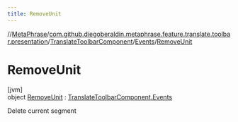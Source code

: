 ```yaml
---
title: RemoveUnit
---
```

//[MetaPhrase](../../../../../index.html)/[com.github.diegoberaldin.metaphrase.feature.translate.toolbar.presentation](../../../index.html)/[TranslateToolbarComponent](../../index.html)/[Events](../index.html)/[RemoveUnit](index.html)



# RemoveUnit



[jvm]\
object [RemoveUnit](index.html) : [TranslateToolbarComponent.Events](../index.html)

Delete current segment


